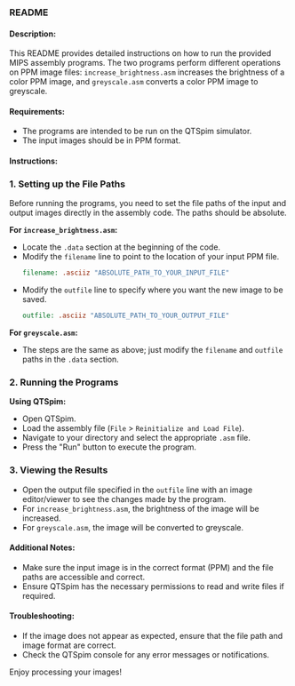### README

#### Description:
This README provides detailed instructions on how to run the provided MIPS assembly programs. The two programs perform different operations on PPM image files: `increase_brightness.asm` increases the brightness of a color PPM image, and `greyscale.asm` converts a color PPM image to greyscale.

#### Requirements:
- The programs are intended to be run on the QTSpim simulator.
- The input images should be in PPM format.

#### Instructions:

### 1. **Setting up the File Paths**
Before running the programs, you need to set the file paths of the input and output images directly in the assembly code. The paths should be absolute.

   **For `increase_brightness.asm`:**
   - Locate the `.data` section at the beginning of the code.
   - Modify the `filename` line to point to the location of your input PPM file.
     ```mips
     filename: .asciiz "ABSOLUTE_PATH_TO_YOUR_INPUT_FILE"
     ```
   - Modify the `outfile` line to specify where you want the new image to be saved.
     ```mips
     outfile: .asciiz "ABSOLUTE_PATH_TO_YOUR_OUTPUT_FILE"
     ```

   **For `greyscale.asm`:**
   - The steps are the same as above; just modify the `filename` and `outfile` paths in the `.data` section.

### 2. **Running the Programs**
   **Using QTSpim:**
   - Open QTSpim.
   - Load the assembly file (`File` > `Reinitialize and Load File`).
   - Navigate to your directory and select the appropriate `.asm` file.
   - Press the "Run" button to execute the program.

### 3. **Viewing the Results**
   - Open the output file specified in the `outfile` line with an image editor/viewer to see the changes made by the program.
   - For `increase_brightness.asm`, the brightness of the image will be increased.
   - For `greyscale.asm`, the image will be converted to greyscale.

#### Additional Notes:
- Make sure the input image is in the correct format (PPM) and the file paths are accessible and correct.
- Ensure QTSpim has the necessary permissions to read and write files if required.

#### Troubleshooting:
- If the image does not appear as expected, ensure that the file path and image format are correct.
- Check the QTSpim console for any error messages or notifications.

Enjoy processing your images!